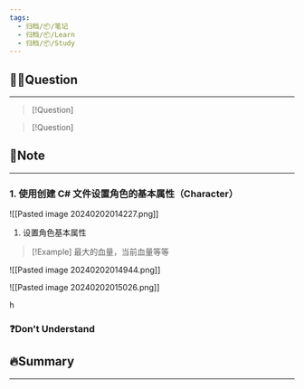 ```yaml
---
tags:
  - 归档/📦/笔记
  - 归档/📦/Learn
  - 归档/📦/Study
---
```


## 🙋‍♀️Question

---

> [!Question]

> [!Question]

## 📝Note

---

### 1. 使用创建 C# 文件设置角色的基本属性（Character）

![[Pasted image 20240202014227.png]]

1. 设置角色基本属性

> [!Example]
> 最大的血量，当前血量等等

![[Pasted image 20240202014944.png]]

![[Pasted image 20240202015026.png]]

h

### ❓Don't Understand

## 🔥Summary

---
